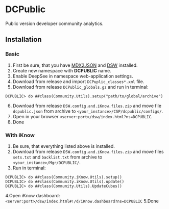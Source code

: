 # DCPublic
Public version developer community analytics.
## Installation
### Basic
1. First be sure, that you have [MDX2JSON](https://github.com/intersystems-ru/Cache-MDX2JSON) and [DSW](https://github.com/intersystems-ru/DeepSeeWeb) installed.
2. Create new namespace with **DCPUBLIC** name.
3. Enable DeepSee in namespace web-application settings.
4. Download from release and import `DCPuplic_classes*.xml` file.
5. Download from release `DCPublic_globals.gz` and run in terminal:
```
DCPUBLIC> do ##class(Community.Utils).setup("path/to/global/archive")
```
6. Download from release `DSW.config.and.iKnow.files.zip` and move file `dcpublic.json` from archive to `<your_instance>/CSP/dcpublic/configs/`.
7. Open in your browser `<server:port>/dsw/index.html?ns=DCPUBLIC`.
8. Done
### With iKnow
1. Be sure, that everything listed above is installed.
2. Download from release `DSW.config.and.iKnow.files.zip` and move files `sets.txt` and `backlist.txt` from archive to `<your_instance>/Mgr/DCPUBLIC/`.
3. Run in terminal:
```
DCPUBLIC> do ##class(Community.iKnow.Utils).setup()
DCPUBLIC> do ##class(Community.iKnow.Utils).update()
DCPUBLIC> do ##class(Community.Utils).UpdateСubes()
```
4.Open iKnow dashboard:`<server:port>/dsw/index.html#!/d/iKnow.dashboard?ns=DCPUBLIC`
5.Done
